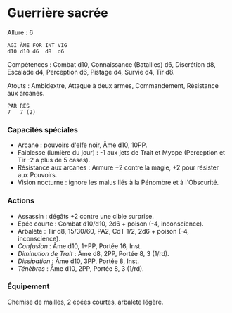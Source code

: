 # Guerrière sacrée

Allure : 6

	AGI	ÂME	FOR	INT	VIG
	d10	d10	d6	d8	d6

Compétences : Combat d10, Connaissance (Batailles) d6, Discrétion d8, Escalade d4, Perception d6, Pistage d4, Survie d4, Tir d8.

Atouts : Ambidextre, Attaque à deux armes, Commandement, Résistance aux arcanes.

	PAR	RES
	7	7 (2)

### Capacités spéciales
- Arcane : pouvoirs d'elfe noir, Âme d10, 10PP.
- Faiblesse (lumière du jour) : -1 aux jets de Trait et Myope (Perception et Tir -2 à plus de 5 cases). 
- Résistance aux arcanes : Armure +2 contre la magie, +2 pour résister aux Pouvoirs.
- Vision nocturne : ignore les malus liés à la Pénombre et à l'Obscurité.

### Actions
- Assassin : dégâts +2 contre une cible surprise.
- Épée courte : Combat d10/d10, 2d6 + poison (-4, inconscience).
- Arbalète : Tir d8, 15/30/60, PA2, CdT 1/2, 2d6 + poison (-4, inconscience).
- _Confusion_ : Âme d10, 1+PP, Portée 16, Inst.
- _Diminution de Trait_ : Âme d8, 2PP, Portée 8, 3 (1/rd).
- _Dissipation_ : Âme d10, 3PP, Portée 8, Inst.
- _Ténèbres_ : Âme d10, 2PP, Portée 8, 3 (1/rd).

### Équipement
Chemise de mailles, 2 épées courtes, arbalète légère.
